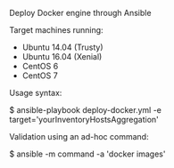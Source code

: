 Deploy Docker engine through Ansible

Target machines running:
- Ubuntu 14.04 (Trusty)
- Ubuntu 16.04 (Xenial)
- CentOS 6
- CentOS 7 

Usage syntax:

$ ansible-playbook deploy-docker.yml -e target='yourInventoryHostsAggregation'

Validation using an ad-hoc command:

$ ansible <yourInventoryHostsAggregation> -m command -a 'docker images'
